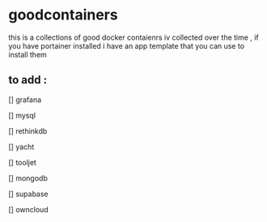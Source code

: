 # goodcontainers
this is a collections of good docker contaienrs iv collected over the time , if you have portainer installed i have an app template that you can use to install them

## to add :
[] grafana

[] mysql

[] rethinkdb

[] yacht

[] tooljet

[] mongodb

[] supabase

[] owncloud
